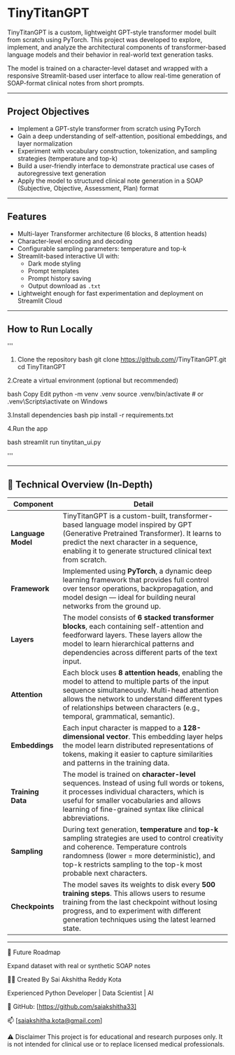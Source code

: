 
# TinyTitanGPT

TinyTitanGPT is a custom, lightweight GPT-style transformer model built from scratch using PyTorch. This project was developed to explore, implement, and analyze the architectural components of transformer-based language models and their behavior in real-world text generation tasks.

The model is trained on a character-level dataset and wrapped with a responsive Streamlit-based user interface to allow real-time generation of SOAP-format clinical notes from short prompts.

---

## Project Objectives

- Implement a GPT-style transformer from scratch using PyTorch
- Gain a deep understanding of self-attention, positional embeddings, and layer normalization
- Experiment with vocabulary construction, tokenization, and sampling strategies (temperature and top-k)
- Build a user-friendly interface to demonstrate practical use cases of autoregressive text generation
- Apply the model to structured clinical note generation in a SOAP (Subjective, Objective, Assessment, Plan) format

---

## Features

- Multi-layer Transformer architecture (6 blocks, 8 attention heads)
- Character-level encoding and decoding
- Configurable sampling parameters: temperature and top-k
- Streamlit-based interactive UI with:
  - Dark mode styling
  - Prompt templates
  - Prompt history saving
  - Output download as `.txt`
- Lightweight enough for fast experimentation and deployment on Streamlit Cloud

---


## How to Run Locally
'''
1. Clone the repository
  bash
git clone https://github.com/<your-username>/TinyTitanGPT.git
cd TinyTitanGPT


2.Create a virtual environment (optional but recommended)

bash
Copy
Edit
python -m venv .venv
source .venv/bin/activate  # or .venv\Scripts\activate on Windows


3.Install dependencies
bash
pip install -r requirements.txt

4.Run the app

bash
streamlit run tinytitan_ui.py

'''

---

## 🧠 Technical Overview (In-Depth)

| **Component**     | **Detail** |
|-------------------|------------|
| **Language Model** | TinyTitanGPT is a custom-built, transformer-based language model inspired by GPT (Generative Pretrained Transformer). It learns to predict the next character in a sequence, enabling it to generate structured clinical text from scratch. |
| **Framework** | Implemented using **PyTorch**, a dynamic deep learning framework that provides full control over tensor operations, backpropagation, and model design — ideal for building neural networks from the ground up. |
| **Layers** | The model consists of **6 stacked transformer blocks**, each containing self-attention and feedforward layers. These layers allow the model to learn hierarchical patterns and dependencies across different parts of the text input. |
| **Attention** | Each block uses **8 attention heads**, enabling the model to attend to multiple parts of the input sequence simultaneously. Multi-head attention allows the network to understand different types of relationships between characters (e.g., temporal, grammatical, semantic). |
| **Embeddings** | Each input character is mapped to a **128-dimensional vector**. This embedding layer helps the model learn distributed representations of tokens, making it easier to capture similarities and patterns in the training data. |
| **Training Data** | The model is trained on **character-level** sequences. Instead of using full words or tokens, it processes individual characters, which is useful for smaller vocabularies and allows learning of fine-grained syntax like clinical abbreviations. |
| **Sampling** | During text generation, **temperature** and **top-k** sampling strategies are used to control creativity and coherence. Temperature controls randomness (lower = more deterministic), and top-k restricts sampling to the top-k most probable next characters. |
| **Checkpoints** | The model saves its weights to disk every **500 training steps**. This allows users to resume training from the last checkpoint without losing progress, and to experiment with different generation techniques using the latest learned state. |

---


🔮 Future Roadmap
 
 Expand dataset with real or synthetic SOAP notes


👩‍⚕️ Created By
Sai Akshitha Reddy Kota

Experienced Python Developer | Data Scientist |  AI

🔗 GitHub: [https://github.com/saiakshitha33]

📫 [saiakshitha.kota@gmail.com] 

⚠️ Disclaimer
This project is for educational and research purposes only. It is not intended for clinical use or to replace licensed medical professionals.
